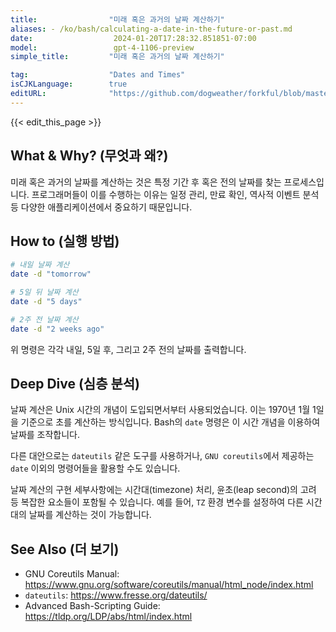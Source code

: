 ```yaml
---
title:                "미래 혹은 과거의 날짜 계산하기"
aliases: - /ko/bash/calculating-a-date-in-the-future-or-past.md
date:                  2024-01-20T17:28:32.851851-07:00
model:                 gpt-4-1106-preview
simple_title:         "미래 혹은 과거의 날짜 계산하기"

tag:                  "Dates and Times"
isCJKLanguage:        true
editURL:              "https://github.com/dogweather/forkful/blob/master/content/ko/bash/calculating-a-date-in-the-future-or-past.md"
---
```


{{< edit_this_page >}}

## What & Why? (무엇과 왜?)
미래 혹은 과거의 날짜를 계산하는 것은 특정 기간 후 혹은 전의 날짜를 찾는 프로세스입니다. 프로그래머들이 이를 수행하는 이유는 일정 관리, 만료 확인, 역사적 이벤트 분석 등 다양한 애플리케이션에서 중요하기 때문입니다.

## How to (실행 방법)
```Bash
# 내일 날짜 계산
date -d "tomorrow"

# 5일 뒤 날짜 계산
date -d "5 days"

# 2주 전 날짜 계산
date -d "2 weeks ago"
```
위 명령은 각각 내일, 5일 후, 그리고 2주 전의 날짜를 출력합니다.

## Deep Dive (심층 분석)
날짜 계산은 Unix 시간의 개념이 도입되면서부터 사용되었습니다. 이는 1970년 1월 1일을 기준으로 초를 계산하는 방식입니다. Bash의 `date` 명령은 이 시간 개념을 이용하여 날짜를 조작합니다.

다른 대안으로는 `dateutils` 같은 도구를 사용하거나, `GNU coreutils`에서 제공하는 `date` 이외의 명령어들을 활용할 수도 있습니다.

날짜 계산의 구현 세부사항에는 시간대(timezone) 처리, 윤초(leap second)의 고려 등 복잡한 요소들이 포함될 수 있습니다. 예를 들어, `TZ` 환경 변수를 설정하여 다른 시간대의 날짜를 계산하는 것이 가능합니다.

## See Also (더 보기)
- GNU Coreutils Manual: https://www.gnu.org/software/coreutils/manual/html_node/index.html
- `dateutils`: https://www.fresse.org/dateutils/
- Advanced Bash-Scripting Guide: https://tldp.org/LDP/abs/html/index.html
